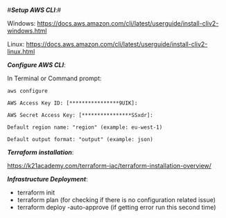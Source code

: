 #_**Setup AWS CLI**_:#

Windows:
https://docs.aws.amazon.com/cli/latest/userguide/install-cliv2-windows.html

Linux:
https://docs.aws.amazon.com/cli/latest/userguide/install-cliv2-linux.html


_**Configure AWS CLI**_:

In Terminal or Command prompt:


 `aws configure`

 `AWS Access Key ID: [****************9UIK]:`

 `AWS Secret Access Key: [****************SSxdr]:`

 `Default region name: "region" (example: eu-west-1)`

 `Default output format: "output" (example: json)`


_**Terraform installation**_:

https://k21academy.com/terraform-iac/terraform-installation-overview/


_**Infrastructure Deployment**_:

- terraform init
- terraform plan (for checking if there is no configuration related issue)
- terraform deploy -auto-approve (if getting error run this second time)


